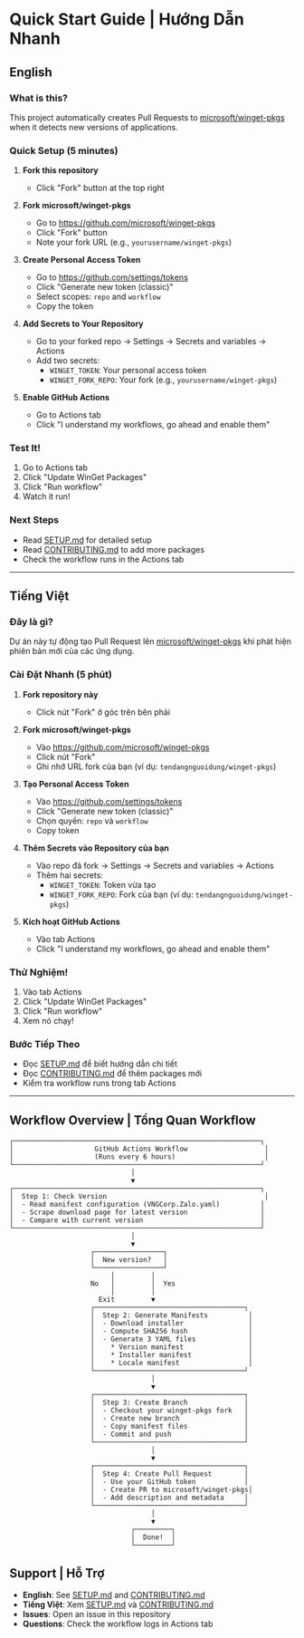 # Quick Start Guide | Hướng Dẫn Nhanh

## English

### What is this?

This project automatically creates Pull Requests to [microsoft/winget-pkgs](https://github.com/microsoft/winget-pkgs) when it detects new versions of applications.

### Quick Setup (5 minutes)

1. **Fork this repository**
   - Click "Fork" button at the top right

2. **Fork microsoft/winget-pkgs**
   - Go to https://github.com/microsoft/winget-pkgs
   - Click "Fork" button
   - Note your fork URL (e.g., `yourusername/winget-pkgs`)

3. **Create Personal Access Token**
   - Go to https://github.com/settings/tokens
   - Click "Generate new token (classic)"
   - Select scopes: `repo` and `workflow`
   - Copy the token

4. **Add Secrets to Your Repository**
   - Go to your forked repo → Settings → Secrets and variables → Actions
   - Add two secrets:
     - `WINGET_TOKEN`: Your personal access token
     - `WINGET_FORK_REPO`: Your fork (e.g., `yourusername/winget-pkgs`)

5. **Enable GitHub Actions**
   - Go to Actions tab
   - Click "I understand my workflows, go ahead and enable them"

### Test It!

1. Go to Actions tab
2. Click "Update WinGet Packages"
3. Click "Run workflow"
4. Watch it run!

### Next Steps

- Read [SETUP.md](SETUP.md) for detailed setup
- Read [CONTRIBUTING.md](CONTRIBUTING.md) to add more packages
- Check the workflow runs in the Actions tab

---

## Tiếng Việt

### Đây là gì?

Dự án này tự động tạo Pull Request lên [microsoft/winget-pkgs](https://github.com/microsoft/winget-pkgs) khi phát hiện phiên bản mới của các ứng dụng.

### Cài Đặt Nhanh (5 phút)

1. **Fork repository này**
   - Click nút "Fork" ở góc trên bên phải

2. **Fork microsoft/winget-pkgs**
   - Vào https://github.com/microsoft/winget-pkgs
   - Click nút "Fork"
   - Ghi nhớ URL fork của bạn (ví dụ: `tendangnguoidung/winget-pkgs`)

3. **Tạo Personal Access Token**
   - Vào https://github.com/settings/tokens
   - Click "Generate new token (classic)"
   - Chọn quyền: `repo` và `workflow`
   - Copy token

4. **Thêm Secrets vào Repository của bạn**
   - Vào repo đã fork → Settings → Secrets and variables → Actions
   - Thêm hai secrets:
     - `WINGET_TOKEN`: Token vừa tạo
     - `WINGET_FORK_REPO`: Fork của bạn (ví dụ: `tendangnguoidung/winget-pkgs`)

5. **Kích hoạt GitHub Actions**
   - Vào tab Actions
   - Click "I understand my workflows, go ahead and enable them"

### Thử Nghiệm!

1. Vào tab Actions
2. Click "Update WinGet Packages"
3. Click "Run workflow"
4. Xem nó chạy!

### Bước Tiếp Theo

- Đọc [SETUP.md](SETUP.md) để biết hướng dẫn chi tiết
- Đọc [CONTRIBUTING.md](CONTRIBUTING.md) để thêm packages mới
- Kiểm tra workflow runs trong tab Actions

---

## Workflow Overview | Tổng Quan Workflow

```
┌─────────────────────────────────────────────────────────────┐
│                    GitHub Actions Workflow                   │
│                    (Runs every 6 hours)                      │
└─────────────────────────────────────────────────────────────┘
                              │
                              ▼
┌─────────────────────────────────────────────────────────────┐
│  Step 1: Check Version                                       │
│  - Read manifest configuration (VNGCorp.Zalo.yaml)          │
│  - Scrape download page for latest version                  │
│  - Compare with current version                             │
└─────────────────────────────────────────────────────────────┘
                              │
                              ▼
                    ┌─────────────────┐
                    │  New version?   │
                    └─────────────────┘
                         │         │
                    No   │         │  Yes
                         │         │
                      Exit         ▼
                    ┌─────────────────────────────────────┐
                    │  Step 2: Generate Manifests          │
                    │  - Download installer                │
                    │  - Compute SHA256 hash               │
                    │  - Generate 3 YAML files             │
                    │    * Version manifest                │
                    │    * Installer manifest              │
                    │    * Locale manifest                 │
                    └─────────────────────────────────────┘
                                   │
                                   ▼
                    ┌─────────────────────────────────────┐
                    │  Step 3: Create Branch              │
                    │  - Checkout your winget-pkgs fork   │
                    │  - Create new branch                │
                    │  - Copy manifest files              │
                    │  - Commit and push                  │
                    └─────────────────────────────────────┘
                                   │
                                   ▼
                    ┌─────────────────────────────────────┐
                    │  Step 4: Create Pull Request        │
                    │  - Use your GitHub token            │
                    │  - Create PR to microsoft/winget-pkgs│
                    │  - Add description and metadata     │
                    └─────────────────────────────────────┘
                                   │
                                   ▼
                              ┌─────────┐
                              │  Done!  │
                              └─────────┘
```

## Support | Hỗ Trợ

- **English**: See [SETUP.md](SETUP.md) and [CONTRIBUTING.md](CONTRIBUTING.md)
- **Tiếng Việt**: Xem [SETUP.md](SETUP.md) và [CONTRIBUTING.md](CONTRIBUTING.md)
- **Issues**: Open an issue in this repository
- **Questions**: Check the workflow logs in Actions tab
